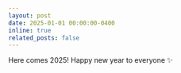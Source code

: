 ```yaml
---
layout: post
date: 2025-01-01 00:00:00-0400
inline: true
related_posts: false
---
```


Here comes 2025! Happy new year to everyone ✨
